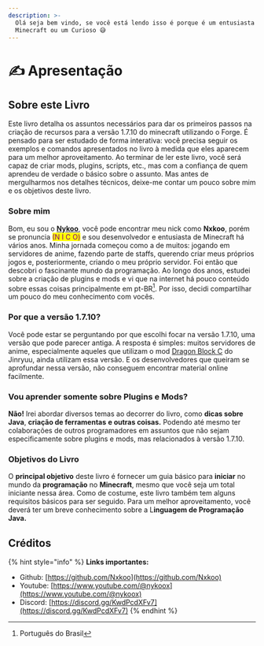 ```yaml
---
description: >-
  Olá seja bem vindo, se você está lendo isso é porque é um entusiasta de
  Minecraft ou um Curioso 😅
---
```


# ✍️ Apresentação

## Sobre este Livro

Este livro detalha os assuntos necessários para dar os primeiros passos na criação de recursos para a versão 1.7.10 do minecraft utilizando o Forge. É pensado para ser estudado de forma interativa: você precisa seguir os exemplos e comandos apresentados no livro à medida que eles aparecem para um melhor aproveitamento. Ao terminar de ler este livro, você será capaz de criar mods, plugins, scripts, etc., mas com a confiança de quem aprendeu de verdade o básico sobre o assunto. Mas antes de mergulharmos nos detalhes técnicos, deixe-me contar um pouco sobre mim e os objetivos deste livro.

### Sobre mim

Bom, eu sou o [**Nykoo**](https://github.com/nxkoo), você pode encontrar meu nick como **Nxkoo**, porém se pronuncia <mark style="color:purple;">(N I C O)</mark> e sou desenvolvedor e entusiasta de Minecraft há vários anos. Minha jornada começou como a de muitos: jogando em servidores de anime, fazendo parte de staffs, querendo criar meus próprios jogos e, posteriormente, criando o meu próprio servidor. Foi então que descobri o fascinante mundo da programação. Ao longo dos anos, estudei sobre a criação de plugins e mods e vi que na internet há pouco conteúdo sobre essas coisas principalmente em pt-BR[^1]. Por isso, decidi compartilhar um pouco do meu conhecimento com vocês.

### Por que a versão 1.7.10?

Você pode estar se perguntando por que escolhi focar na versão 1.7.10, uma versão que pode parecer antiga. A resposta é simples: muitos servidores de anime, especialmente aqueles que utilizam o mod [Dragon Block C](https://main.jingames.net/minecraft-mods/dragon-block-c/) do Jinryuu, ainda utilizam essa versão. E os desenvolvedores que queiram se aprofundar nessa versão, não conseguem encontrar material online facilmente.

### Vou aprender somente sobre Plugins e Mods?

**Não!** Irei abordar diversos temas ao decorrer do livro, como **dicas sobre Java**, **criação de ferramentas** **e outras coisas.** Podendo até mesmo ter colaborações de outros programadores em assuntos que não sejam especificamente sobre plugins e mods, mas relacionados à versão 1.7.10.

### Objetivos do Livro

O **principal objetivo** deste livro é fornecer um guia básico para **iniciar** no mundo da **programação** no **Minecraft**, mesmo que você seja um total iniciante nessa área. Como de costume, este livro também tem alguns requisitos básicos para ser seguido. Para um melhor aproveitamento, você deverá ter um breve conhecimento sobre a L**inguagem de Programação Java.**

## Créditos

{% hint style="info" %}
**Links importantes:**

* Github: [https://github.com/Nxkoo](https://github.com/Nxkoo)
* Youtube: [https://www.youtube.com/@nykoox](https://www.youtube.com/@nykoox)
* Discord: [https://discord.gg/KwdPcdXFv7](https://discord.gg/KwdPcdXFv7)
{% endhint %}

[^1]: Português do Brasil

